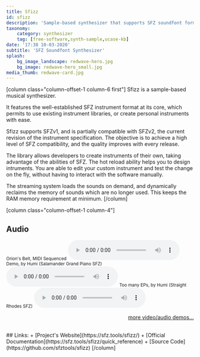 ```yaml
---
title: Sfizz
id: sfizz
description: 'Sample-based synthesizer that supports SFZ soundfont format'
taxonomy:
    category: synthesizer
    tag: [free-software,synth-sample,ucase-kb]
date: '17:38 10-03-2020'
subtitle: 'SFZ Soundfont Synthesizer'
splash:
    bg_image_landscape: redwave-hero.jpg
    bg_image: redwave-hero_small.jpg
media_thumb: redwave-card.jpg
---
```

[column class="column-offset-1 column-6 first"]
Sfizz is a sample-based musical synthesizer.

It features the well-established SFZ instrument format at its core, which permits to use existing instrument libraries, or create personal instruments with ease.

Sfizz supports SFZv1, and is partially compatible with SFZv2, the current revision of the instrument specification. The objective is to achieve a high level of SFZ compatibility, and the quality improves with every release.

The library allows developers to create instruments of their own, taking advantage of the abilities of SFZ. The hot reload ability helps you to design intruments. You are able to edit your custom instrument and test the change on the fly, without having to interact with the software manually.

The streaming system loads the sounds on demand, and dynamically reclaims the memory of sounds which are no longer used. This keeps the RAM memory requirement at minimum.
[/column]

[column class="column-offset-1 column-4"]
## Audio
<small>Orion's Belt, MIDI Sequenced</small>
![Orion's Belt, MIDI Sequenced](OrionsBelt.ogg)
<small>Demo, by Humi (Salamander Grand Piano SFZ)</small>
![SalamanderGrandPianoDemoByHumi.mp3](SalamanderGrandPianoDemoByHumi.mp3)
<small>Too many EPs, by Humi (Straight Rhodes SFZ)</small>
![RhodesHammondByHumi.mp3](RhodesHammondByHumi.mp3)
<br>
<p align="right">
 <a href="https://wiki.zynthian.org/index.php/Zynthian_Sound_Demos" target="_blank">more video/audio demos...</a>
</p>
<br>
## Links:
+ [Project's Website](https://sfz.tools/sfizz/)
+ [Official Documentation](https://sfz.tools/sfizz/quick_reference)
+ [Source Code](https://github.com/sfztools/sfizz)
[/column]
